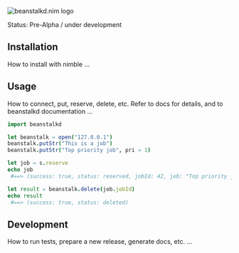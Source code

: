 
![beanstalkd.nim logo](https://raw.githubusercontent.com/tormaroe/beanstalkd.nim/master/gfx/logo.png)

Status: Pre-Alpha / under development

## Installation

How to install with nimble ...

## Usage

How to connect, put, reserve, delete, etc. Refer to docs for details, and to beanstalkd documentation ...

```nim
import beanstalkd

let beanstalk = open("127.0.0.1")
beanstalk.putStr("This is a job")
beanstalk.putStr("Top priority job", pri = 1)

let job = s.reserve
echo job
 #==> (success: true, status: reserved, jobId: 42, job: "Top priority job")

let result = beanstalk.delete(job.jobId)
echo result
 #==> (success: true, status: deleted)
```

## Development

How to run tests, prepare a new release, generate docs, etc. ...

